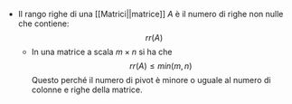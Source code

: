 - Il rango righe di una [[Matrici||matrice]] _A_ è il numero di righe non nulle che contiene: $$rr(A)$$
	- In una matrice a scala $m\times n$ si ha che $$rr(A)\leq min(m,n)$$
	  Questo perché il numero di pivot è minore o uguale al numero di colonne e righe della matrice.